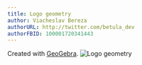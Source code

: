 ```yaml
---
title: Logo geometry
author: Viacheslav Bereza
authorURL: http://twitter.com/betula_dev
authorFBID: 100001720341443
---
```


Created with [GeoGebra](https://www.geogebra.org/m/uxyqzns2).
![Logo geometry](/node-provide/img/logo-geometry.svg)
